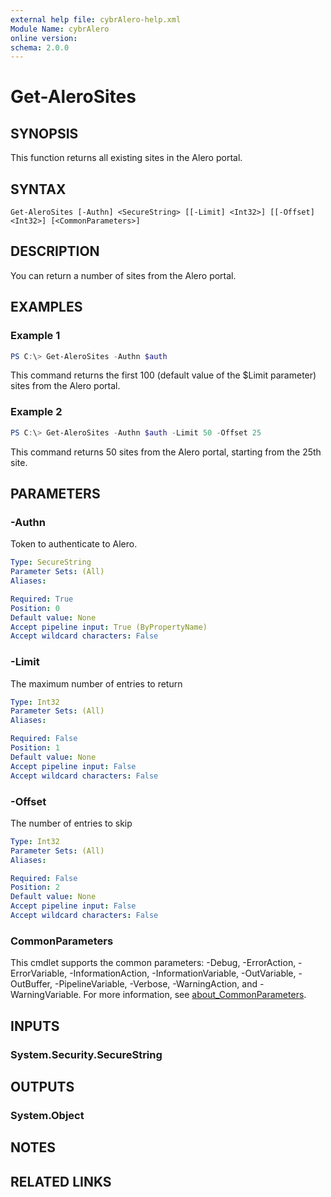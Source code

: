 ```yaml
---
external help file: cybrAlero-help.xml
Module Name: cybrAlero
online version:
schema: 2.0.0
---
```


# Get-AleroSites

## SYNOPSIS
This function returns all existing sites in the Alero portal.

## SYNTAX

```
Get-AleroSites [-Authn] <SecureString> [[-Limit] <Int32>] [[-Offset] <Int32>] [<CommonParameters>]
```

## DESCRIPTION
You can return a number of sites from the Alero portal.

## EXAMPLES

### Example 1
```powershell
PS C:\> Get-AleroSites -Authn $auth
```

This command returns the first 100 (default value of the $Limit parameter) sites from the Alero portal.

### Example 2
```powershell
PS C:\> Get-AleroSites -Authn $auth -Limit 50 -Offset 25
```

This command returns 50 sites from the Alero portal, starting from the 25th site.

## PARAMETERS

### -Authn
Token to authenticate to Alero.

```yaml
Type: SecureString
Parameter Sets: (All)
Aliases:

Required: True
Position: 0
Default value: None
Accept pipeline input: True (ByPropertyName)
Accept wildcard characters: False
```

### -Limit
The maximum number of entries to return

```yaml
Type: Int32
Parameter Sets: (All)
Aliases:

Required: False
Position: 1
Default value: None
Accept pipeline input: False
Accept wildcard characters: False
```

### -Offset
The number of entries to skip

```yaml
Type: Int32
Parameter Sets: (All)
Aliases:

Required: False
Position: 2
Default value: None
Accept pipeline input: False
Accept wildcard characters: False
```

### CommonParameters
This cmdlet supports the common parameters: -Debug, -ErrorAction, -ErrorVariable, -InformationAction, -InformationVariable, -OutVariable, -OutBuffer, -PipelineVariable, -Verbose, -WarningAction, and -WarningVariable. For more information, see [about_CommonParameters](http://go.microsoft.com/fwlink/?LinkID=113216).

## INPUTS

### System.Security.SecureString

## OUTPUTS

### System.Object
## NOTES

## RELATED LINKS
